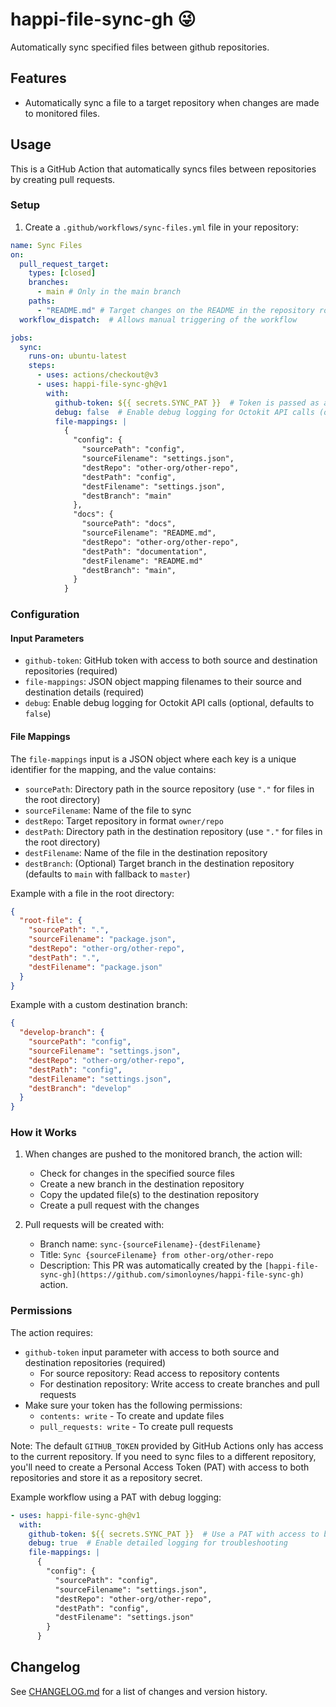 # happi-file-sync-gh 😜

Automatically sync specified files between github repositories.

## Features

- Automatically sync a file to a target repository when changes are made to monitored files.

## Usage

This is a GitHub Action that automatically syncs files between repositories by creating pull requests.

### Setup

1. Create a `.github/workflows/sync-files.yml` file in your repository:

```yaml
name: Sync Files
on:
  pull_request_target:
    types: [closed]
    branches:
      - main # Only in the main branch
    paths:
      - "README.md" # Target changes on the README in the repository root
  workflow_dispatch:  # Allows manual triggering of the workflow

jobs:
  sync:
    runs-on: ubuntu-latest
    steps:
      - uses: actions/checkout@v3
      - uses: happi-file-sync-gh@v1
        with:
          github-token: ${{ secrets.SYNC_PAT }}  # Token is passed as an input parameter
          debug: false  # Enable debug logging for Octokit API calls (optional)
          file-mappings: |
            {
              "config": {
                "sourcePath": "config",
                "sourceFilename": "settings.json",
                "destRepo": "other-org/other-repo",
                "destPath": "config",
                "destFilename": "settings.json",
                "destBranch": "main"
              },
              "docs": {
                "sourcePath": "docs",
                "sourceFilename": "README.md",
                "destRepo": "other-org/other-repo",
                "destPath": "documentation",
                "destFilename": "README.md"
                "destBranch": "main",
              }
            }

```

### Configuration

#### Input Parameters

- `github-token`: GitHub token with access to both source and destination repositories (required)
- `file-mappings`: JSON object mapping filenames to their source and destination details (required)
- `debug`: Enable debug logging for Octokit API calls (optional, defaults to `false`)

#### File Mappings

The `file-mappings` input is a JSON object where each key is a unique identifier for the mapping, and the value contains:

- `sourcePath`: Directory path in the source repository (use `"."` for files in the root directory)
- `sourceFilename`: Name of the file to sync
- `destRepo`: Target repository in format `owner/repo`
- `destPath`: Directory path in the destination repository (use `"."` for files in the root directory)
- `destFilename`: Name of the file in the destination repository
- `destBranch`: (Optional) Target branch in the destination repository (defaults to `main` with fallback to `master`)

Example with a file in the root directory:
```json
{
  "root-file": {
    "sourcePath": ".",
    "sourceFilename": "package.json",
    "destRepo": "other-org/other-repo",
    "destPath": ".",
    "destFilename": "package.json"
  }
}
```

Example with a custom destination branch:
```json
{
  "develop-branch": {
    "sourcePath": "config",
    "sourceFilename": "settings.json",
    "destRepo": "other-org/other-repo",
    "destPath": "config",
    "destFilename": "settings.json",
    "destBranch": "develop"
  }
}
```

### How it Works

1. When changes are pushed to the monitored branch, the action will:
   - Check for changes in the specified source files
   - Create a new branch in the destination repository
   - Copy the updated file(s) to the destination repository
   - Create a pull request with the changes

2. Pull requests will be created with:
   - Branch name: `sync-{sourceFilename}-{destFilename}`
   - Title: `Sync {sourceFilename} from other-org/other-repo`
   - Description: This PR was automatically created by the `[happi-file-sync-gh](https://github.com/simonloynes/happi-file-sync-gh)` action.

### Permissions

The action requires:
- `github-token` input parameter with access to both source and destination repositories (required)
  - For source repository: Read access to repository contents
  - For destination repository: Write access to create branches and pull requests
- Make sure your token has the following permissions:
  - `contents: write` - To create and update files
  - `pull_requests: write` - To create pull requests
  
Note: The default `GITHUB_TOKEN` provided by GitHub Actions only has access to the current repository. If you need to sync files to a different repository, you'll need to create a Personal Access Token (PAT) with access to both repositories and store it as a repository secret.

Example workflow using a PAT with debug logging:
```yaml
- uses: happi-file-sync-gh@v1
  with:
    github-token: ${{ secrets.SYNC_PAT }}  # Use a PAT with access to both repos
    debug: true  # Enable detailed logging for troubleshooting
    file-mappings: |
      {
        "config": {
          "sourcePath": "config",
          "sourceFilename": "settings.json",
          "destRepo": "other-org/other-repo",
          "destPath": "config",
          "destFilename": "settings.json"
        }
      }
```

## Changelog

See [CHANGELOG.md](CHANGELOG.md) for a list of changes and version history.
